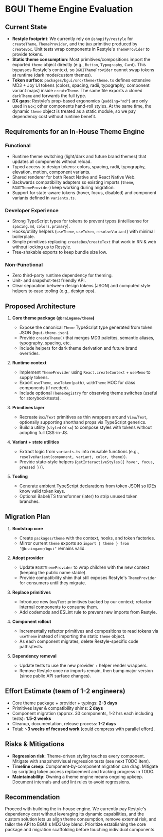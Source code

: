 # BGUI Theme Engine Evaluation

## Current State
- **Restyle footprint**: We currently rely on `@shopify/restyle` for `createTheme`, `ThemeProvider`, and the `Box` primitive produced by `createBox`. Unit tests wrap components in Restyle's `ThemeProvider` to provide tokens.
- **Static theme consumption**: Most primitives/compositions import the exported `theme` object directly (e.g., `Button`, `Typography`, `Card`). This bypasses Restyle's context, so `BGUIThemeProvider` cannot swap tokens at runtime (dark mode/custom themes).
- **Token surface**: `packages/bgui/src/theme/theme.ts` defines extensive MD3 + Joy UI tokens (colors, spacing, radii, typography, component variant maps) inside `createTheme`. The same file exports a cloned `darkTheme` and forwards the full type.
- **DX gaps**: Restyle's prop-based ergonomics (`padding="md"`) are only used in `Box`; other components hand-roll styles. At the same time, the dynamic `theme` object is treated as a static module, so we pay dependency cost without runtime benefit.

## Requirements for an In-House Theme Engine
### Functional
- Runtime theme switching (light/dark and future brand themes) that updates all components without reload.
- Typed access to design tokens: colors, spacing, radii, typography, elevation, motion, component variants.
- Shared renderer for both React Native and React Native Web.
- Backwards compatibility adapters so existing imports (`theme`, `BGUIThemeProvider`) keep working during migration.
- Support for state-aware tokens (hover, focus, disabled) and component variants defined in `variants.ts`.

### Developer Experience
- Strong TypeScript types for tokens to prevent typos (intellisense for `spacing.md`, `colors.primary`).
- Hooks/utility helpers (`useTheme`, `useToken`, `resolveVariant`) with minimal boilerplate.
- Simple primitives replacing `createBox`/`createText` that work in RN & web without locking us to Restyle.
- Tree-shakable exports to keep bundle size low.

### Non-Functional
- Zero third-party runtime dependency for theming.
- Unit- and snapshot-test friendly API.
- Clear separation between design tokens (JSON) and computed style helpers to ease tooling (e.g., design ops).

## Proposed Architecture
1. **Core theme package (`@braingame/theme`)**
   - Expose the canonical `Theme` TypeScript type generated from token JSON (`bgui-theme.json`).
   - Provide `createTheme()` that merges MD3 palettes, semantic aliases, typography, spacing, etc.
   - Include helpers for dark theme derivation and future brand overrides.

2. **Runtime context**
   - Implement `ThemeProvider` using `React.createContext` + `useMemo` to supply tokens.
   - Export `useTheme`, `useToken(path)`, `withTheme` HOC for class components (if needed).
   - Include optional `ThemeRegistry` for observing theme switches (useful for storybook/tests).

3. **Primitives layer**
   - Recreate `Box`/`Text` primitives as thin wrappers around `View`/`Text`, optionally supporting shorthand props via TypeScript generics.
   - Build a utility (`styled` or `sx`) to compose styles with tokens without adopting full CSS-in-JS.

4. **Variant + state utilities**
   - Extract logic from `variants.ts` into reusable functions (e.g., `resolveVariant(component, variant, color, theme)`).
   - Provide state-style helpers (`getInteractiveStyles({ hover, focus, pressed })`).

5. **Tooling**
   - Generate ambient TypeScript declarations from token JSON so IDEs know valid token keys.
   - Optional Babel/TS transformer (later) to strip unused token branches.

## Migration Plan
1. **Bootstrap core**
   - Create `packages/theme` with the context, hooks, and token factories.
   - Mirror current `theme` exports so `import { theme } from "@braingame/bgui"` remains valid.

2. **Adopt provider**
   - Update `BGUIThemeProvider` to wrap children with the new context (keeping the public name stable).
   - Provide compatibility shim that still exposes Restyle's `ThemeProvider` for consumers until they migrate.

3. **Replace primitives**
   - Introduce new `Box`/`Text` primitives backed by our context; refactor internal components to consume them.
   - Add codemods and ESLint rule to prevent new imports from Restyle.

4. **Component rollout**
   - Incrementally refactor primitives and compositions to read tokens via `useTheme` instead of importing the static `theme` object.
   - As each component migrates, delete Restyle-specific code paths/tests.

5. **Dependency removal**
   - Update tests to use the new provider + helper render wrappers.
   - Remove Restyle once no imports remain, then bump major version (since public API surface changes).

## Effort Estimate (team of 1-2 engineers)
- Core theme package + provider + typings: **2-3 days**
- Primitives layer & compatibility shims: **2 days**
- Component migration (approx. 30 components, 1-2 hrs each including tests): **1.5-2 weeks**
- Cleanup, documentation, release process: **1-2 days**
- Total: **~3 weeks of focused work** (could compress with parallel effort).

## Risks & Mitigations
- **Regression risk**: Theme-driven styling touches every component. Mitigate with snapshot/visual regression tests (see next TODO item).
- **Timeline creep**: Component-by-component migration can drag. Mitigate by scripting token access replacement and tracking progress in TODO.
- **Maintainability**: Owning a theme engine means ongoing upkeep. Document internals and add lint rules to avoid regressions.

## Recommendation
Proceed with building the in-house engine. We currently pay Restyle's dependency cost without leveraging its dynamic capabilities, and the custom solution lets us align theme consumption, remove external risk, and tailor the API to BGUI's MD3/Joy blend. Prioritize establishing the core package and migration scaffolding before touching individual components.
